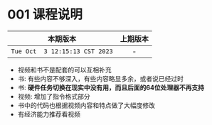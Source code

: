 # 001 课程说明

|本期版本| 上期版本
|:---:|:---:
`Tue Oct  3 12:15:13 CST 2023` | -

* 视频和书不是配套的可以互相补充
* 书: 有些内容不够深入，有些内容略显多余，或者说已经过时
* 书: **硬件任务切换在现实中没有用，而且后面的64位处理器不再支持**
* 视频: 增加了指令格式部分
* 书中的代码也根据视频内容和特点做了大幅度修改
* 有经济能力推荐看视频